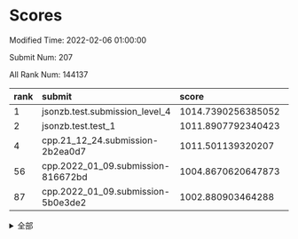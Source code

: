 # Scores

Modified Time: 2022-02-06 01:00:00

Submit Num: 207

All Rank Num: 144137

| rank |               submit               |       score        |       sigma        | pk_num |
| :--- | :--------------------------------- | :----------------- | :----------------- | :----- |
| 1    | jsonzb.test.submission_level_4     | 1014.7390256385052 | 0.8559227638966738 | 2779   |
| 2    | jsonzb.test.test_1                 | 1011.8907792340423 | 0.8053053823193712 | 2785   |
| 4    | cpp.21_12_24.submission-2b2ea0d7   | 1011.501139320207  | 0.7572271745235724 | 2787   |
| 56   | cpp.2022_01_09.submission-816672bd | 1004.8670620647873 | 0.720646712712285  | 2784   |
| 87   | cpp.2022_01_09.submission-5b0e3de2 | 1002.880903464288  | 0.7120671457716697 | 2786   |


<details>
<summary>全部</summary>

| rank |                 submit                 |       score        |       sigma        | pk_num |
| :--- | :------------------------------------- | :----------------- | :----------------- | :----- |
| 1    | jsonzb.test.submission_level_4         | 1014.7390256385052 | 0.8559227638966738 | 2779   |
| 2    | jsonzb.test.test_1                     | 1011.8907792340423 | 0.8053053823193712 | 2785   |
| 3    | gobigger.level_3.submission_level_3_45 | 1011.7023860613236 | 0.7919497947915062 | 2787   |
| 4    | cpp.21_12_24.submission-2b2ea0d7       | 1011.501139320207  | 0.7572271745235724 | 2787   |
| 5    | gobigger.level_3.submission_level_3_48 | 1011.451487644571  | 0.7798476378061036 | 2788   |
| 6    | gobigger.level_3.submission_level_3_42 | 1011.2285075451977 | 0.7815350044420479 | 2785   |
| 7    | gobigger.level_3.submission_level_3_46 | 1011.1221698919292 | 0.7779030515544203 | 2784   |
| 8    | gobigger.level_3.submission_level_3_36 | 1010.9253834608396 | 0.7732087170204277 | 2791   |
| 9    | gobigger.level_3.submission_level_3_28 | 1010.9001811911371 | 0.7693655421888488 | 2788   |
| 10   | gobigger.level_3.submission_level_3_14 | 1010.8886173277585 | 0.769024471326882  | 2781   |
| 11   | gobigger.level_3.submission_level_3_21 | 1010.8565426155878 | 0.7654669078887267 | 2783   |
| 12   | gobigger.level_3.submission_level_3_35 | 1010.7753147817879 | 0.7859853606346391 | 2783   |
| 13   | gobigger.level_3.submission_level_3_4  | 1010.7170348787711 | 0.7560376014810787 | 2781   |
| 14   | gobigger.level_3.submission_level_3_39 | 1010.6641831404519 | 0.7502384677674914 | 2783   |
| 15   | gobigger.level_3.submission_level_3_40 | 1010.6634922269908 | 0.7598431184108911 | 2784   |
| 16   | gobigger.level_3.submission_level_3_43 | 1010.5794698067989 | 0.7725301738493318 | 2791   |
| 17   | gobigger.level_3.submission_level_3_2  | 1010.4997263751715 | 0.7620370670091293 | 2786   |
| 18   | gobigger.level_3.submission_level_3_25 | 1010.3505859120659 | 0.7592212530619254 | 2787   |
| 19   | gobigger.level_3.submission_level_3_49 | 1010.3186353141622 | 0.7485183260090594 | 2787   |
| 20   | gobigger.level_3.submission_level_3_6  | 1010.3083957738978 | 0.7484022358191262 | 2782   |
| 21   | gobigger.level_3.submission_level_3_12 | 1010.288076460209  | 0.765533116613624  | 2782   |
| 22   | gobigger.level_3.submission_level_3_10 | 1010.1908575897811 | 0.7479628788581929 | 2785   |
| 23   | gobigger.level_3.submission_level_3_38 | 1010.1287407818506 | 0.7447709470739948 | 2789   |
| 24   | gobigger.level_3.submission_level_3_44 | 1010.1078801749771 | 0.7637395577651619 | 2779   |
| 25   | gobigger.level_3.submission_level_3_8  | 1010.0437992440744 | 0.7436888864537641 | 2787   |
| 26   | gobigger.level_3.submission_level_3_1  | 1009.9683715615192 | 0.7463292009088374 | 2787   |
| 27   | gobigger.level_3.submission_level_3_17 | 1009.8760904477335 | 0.746186939098932  | 2785   |
| 28   | gobigger.level_3.submission_level_3_30 | 1009.7954110471666 | 0.7571239100996033 | 2780   |
| 29   | gobigger.level_3.submission_level_3_0  | 1009.785528234141  | 0.7614512614870925 | 2784   |
| 30   | gobigger.level_3.submission_level_3_34 | 1009.6529629917937 | 0.7477370779885303 | 2786   |
| 31   | gobigger.level_3.submission_level_3_18 | 1009.621365032018  | 0.7716116525251928 | 2791   |
| 32   | gobigger.level_3.submission_level_3_33 | 1009.618217274084  | 0.7527428018194636 | 2785   |
| 33   | gobigger.level_3.submission_level_3_22 | 1009.5318957504954 | 0.7810895035434046 | 2781   |
| 34   | gobigger.level_3.submission_level_3_13 | 1009.4768083617257 | 0.7598028975444749 | 2784   |
| 35   | gobigger.level_3.submission_level_3_11 | 1009.3479066687715 | 0.7429962323522392 | 2786   |
| 36   | gobigger.level_3.submission_level_3_37 | 1009.3143194232715 | 0.7624215691375245 | 2785   |
| 37   | gobigger.level_3.submission_level_3_20 | 1009.3122312641663 | 0.7619013468316455 | 2786   |
| 38   | gobigger.level_3.submission_level_3_5  | 1009.2491753640077 | 0.7560205022827893 | 2785   |
| 39   | gobigger.level_3.submission_level_3_19 | 1009.2445913681526 | 0.7515689506295559 | 2785   |
| 40   | gobigger.level_3.submission_level_3_15 | 1009.2250461294389 | 0.7483292448532041 | 2788   |
| 41   | gobigger.level_3.submission_level_3_47 | 1009.2246340384542 | 0.7407100383606258 | 2785   |
| 42   | gobigger.level_3.submission_level_3_16 | 1009.1661050961378 | 0.7424460043948906 | 2785   |
| 43   | gobigger.level_3.submission_level_3_3  | 1009.0961170092678 | 0.7347750566273823 | 2789   |
| 44   | gobigger.level_3.submission_level_3_32 | 1009.0747572047017 | 0.7437711728000825 | 2786   |
| 45   | gobigger.level_3.submission_level_3_24 | 1009.0644877501561 | 0.7408020988224017 | 2786   |
| 46   | gobigger.level_3.submission_level_3_27 | 1009.0007184943893 | 0.7406313787464305 | 2785   |
| 47   | gobigger.level_3.submission_level_3_41 | 1008.9768285869817 | 0.7517206236943342 | 2784   |
| 48   | gobigger.level_3.submission_level_3_23 | 1008.8851078123841 | 0.7389471838255312 | 2781   |
| 49   | gobigger.level_3.submission_level_3_9  | 1008.7134368921978 | 0.7361895401324849 | 2784   |
| 50   | gobigger.level_3.submission_level_3_26 | 1008.4966419322116 | 0.7295175065638287 | 2786   |
| 51   | gobigger.level_3.submission_level_3_7  | 1008.4322582746915 | 0.7314769611920889 | 2783   |
| 52   | gobigger.level_3.submission_level_3_29 | 1008.2058035581354 | 0.7337390785679692 | 2788   |
| 53   | gobigger.level_3.submission_level_3_31 | 1007.5397986339775 | 0.7513149445145724 | 2788   |
| 54   | gobigger.level_1.submission_level_1_22 | 1004.9760490621026 | 0.7266006291930395 | 2787   |
| 55   | gobigger.level_1.submission_level_1_12 | 1004.9639409258004 | 0.7123120760340033 | 2780   |
| 56   | cpp.2022_01_09.submission-816672bd     | 1004.8670620647873 | 0.720646712712285  | 2784   |
| 57   | gobigger.level_1.submission_level_1_9  | 1004.7573485686672 | 0.7247730306168177 | 2783   |
| 58   | gobigger.level_1.submission_level_1_44 | 1004.6443898914039 | 0.7098726464329387 | 2785   |
| 59   | gobigger.level_1.submission_level_1_47 | 1004.2546011015645 | 0.7094498005602772 | 2784   |
| 60   | gobigger.level_1.submission_level_1_2  | 1004.2026961305984 | 0.7162445853881452 | 2787   |
| 61   | gobigger.level_1.submission_level_1_3  | 1004.1800552355376 | 0.7084944555325815 | 2788   |
| 62   | gobigger.level_1.submission_level_1_14 | 1003.9394987900168 | 0.7232534314157306 | 2782   |
| 63   | gobigger.level_1.submission_level_1_8  | 1003.9269245277901 | 0.7111906235314702 | 2787   |
| 64   | gobigger.level_1.submission_level_1_33 | 1003.896647675687  | 0.7302262643631001 | 2784   |
| 65   | gobigger.level_1.submission_level_1_7  | 1003.7979710549553 | 0.7138562959145612 | 2785   |
| 66   | gobigger.level_1.submission_level_1_29 | 1003.7757402435382 | 0.7145986911460755 | 2782   |
| 67   | gobigger.level_1.submission_level_1_17 | 1003.7641720412917 | 0.7231722188365335 | 2784   |
| 68   | gobigger.level_1.submission_level_1_1  | 1003.7435777859472 | 0.7175625824656411 | 2786   |
| 69   | gobigger.level_1.submission_level_1_15 | 1003.6859042804729 | 0.7025459721644062 | 2791   |
| 70   | gobigger.level_1.submission_level_1_31 | 1003.6193918111467 | 0.719227593316384  | 2789   |
| 71   | gobigger.level_1.submission_level_1_6  | 1003.6124200085509 | 0.7112388752168881 | 2788   |
| 72   | gobigger.level_1.submission_level_1_37 | 1003.5978425038688 | 0.7147623987841409 | 2782   |
| 73   | gobigger.level_1.submission_level_1_26 | 1003.5401075732265 | 0.7172385270552604 | 2788   |
| 74   | gobigger.level_1.submission_level_1_24 | 1003.497468945666  | 0.7208007832816361 | 2784   |
| 75   | gobigger.level_1.submission_level_1_41 | 1003.4369947407888 | 0.7161189491267738 | 2786   |
| 76   | gobigger.level_1.submission_level_1_35 | 1003.4162244398358 | 0.7196580833171523 | 2783   |
| 77   | gobigger.level_1.submission_level_1_27 | 1003.4140332585081 | 0.710913073482061  | 2785   |
| 78   | gobigger.level_1.submission_level_1_13 | 1003.4039081356523 | 0.7151898053072717 | 2785   |
| 79   | gobigger.level_1.submission_level_1_43 | 1003.3940468014381 | 0.7201413349508817 | 2789   |
| 80   | gobigger.level_1.submission_level_1_40 | 1003.3129950963149 | 0.7203147083654521 | 2784   |
| 81   | gobigger.level_1.submission_level_1_42 | 1003.2765965814209 | 0.7125333322395271 | 2788   |
| 82   | gobigger.level_1.submission_level_1_32 | 1003.2011621924953 | 0.7127051189915307 | 2789   |
| 83   | gobigger.level_1.submission_level_1_5  | 1003.0911738642242 | 0.720992964487108  | 2785   |
| 84   | gobigger.level_1.submission_level_1_34 | 1003.054259454075  | 0.71406384221695   | 2779   |
| 85   | gobigger.level_1.submission_level_1_38 | 1003.0010339581386 | 0.7241992234669804 | 2785   |
| 86   | gobigger.level_1.submission_level_1_18 | 1002.890260185751  | 0.70923466758109   | 2788   |
| 87   | cpp.2022_01_09.submission-5b0e3de2     | 1002.880903464288  | 0.7120671457716697 | 2786   |
| 88   | gobigger.level_1.submission_level_1_49 | 1002.7372172671126 | 0.7206208162847184 | 2784   |
| 89   | gobigger.level_1.submission_level_1_30 | 1002.7279322341988 | 0.7208762657993659 | 2783   |
| 90   | gobigger.level_1.submission_level_1_21 | 1002.7114533581339 | 0.7129049021745332 | 2783   |
| 91   | gobigger.level_1.submission_level_1_39 | 1002.6932515464121 | 0.7110898961730637 | 2790   |
| 92   | gobigger.level_1.submission_level_1_4  | 1002.6694984570103 | 0.7176743534649197 | 2788   |
| 93   | gobigger.level_1.submission_level_1_11 | 1002.639709009203  | 0.7262063275115138 | 2786   |
| 94   | gobigger.level_1.submission_level_1_23 | 1002.5832012272207 | 0.7123060463838802 | 2783   |
| 95   | gobigger.level_1.submission_level_1_45 | 1002.5457583983772 | 0.71600911175902   | 2787   |
| 96   | gobigger.level_1.submission_level_1_46 | 1002.4950648938445 | 0.7192170999625557 | 2785   |
| 97   | gobigger.level_1.submission_level_1_0  | 1002.477268411288  | 0.716390648175851  | 2779   |
| 98   | gobigger.level_1.submission_level_1_48 | 1002.4112321946573 | 0.712089085547157  | 2789   |
| 99   | gobigger.level_1.submission_level_1_36 | 1002.4005611129589 | 0.7074330204429349 | 2791   |
| 100  | gobigger.level_1.submission_level_1_16 | 1002.3552694065012 | 0.7068251503958964 | 2785   |
| 101  | gobigger.level_1.submission_level_1_10 | 1002.05191308137   | 0.7119311773569265 | 2786   |
| 102  | gobigger.level_1.submission_level_1_28 | 1001.9923096447673 | 0.7139970010307598 | 2786   |
| 103  | gobigger.level_1.submission_level_1_20 | 1001.959888128695  | 0.710613626027879  | 2782   |
| 104  | gobigger.level_1.submission_level_1_25 | 1001.9422573918623 | 0.7086083841870472 | 2786   |
| 105  | gobigger.level_1.submission_level_1_19 | 1001.837140653937  | 0.7127397562138597 | 2778   |
| 106  | gobigger.random.submission_random_25   | 997.2279695726544  | 0.6926710130224465 | 2789   |
| 107  | gobigger.random.submission_random_23   | 997.1650349650992  | 0.7095463502180603 | 2783   |
| 108  | gobigger.random.submission_random_37   | 996.9915882389085  | 0.7054561222447578 | 2786   |
| 109  | gobigger.random.submission_random_6    | 996.6456752515013  | 0.7124512517897345 | 2784   |
| 110  | gobigger.random.submission_random_24   | 996.6052491122775  | 0.7149606154113186 | 2780   |
| 111  | gobigger.random.submission_random_46   | 996.5809608465527  | 0.7329171684504349 | 2786   |
| 112  | gobigger.random.submission_random_14   | 996.5322732958707  | 0.7218007829408158 | 2785   |
| 113  | gobigger.random.submission_random_9    | 996.5050426345103  | 0.7060975725726347 | 2781   |
| 114  | gobigger.random.submission_random_15   | 996.4852541619247  | 0.7018768241501985 | 2785   |
| 115  | gobigger.random.submission_random_42   | 996.4418983703571  | 0.7129469325583675 | 2779   |
| 116  | gobigger.random.submission_random_48   | 996.4357019343602  | 0.706233446159672  | 2784   |
| 117  | gobigger.random.submission_random_17   | 996.423125642828   | 0.7248028607915551 | 2785   |
| 118  | gobigger.random.submission_random_41   | 996.3924522030702  | 0.716067165943342  | 2784   |
| 119  | gobigger.random.submission_random_32   | 996.3651264303843  | 0.706224311800929  | 2786   |
| 120  | gobigger.random.submission_random_8    | 996.3340838513279  | 0.714149100610398  | 2781   |
| 121  | gobigger.random.submission_random_18   | 996.3269392365721  | 0.716516868497202  | 2784   |
| 122  | gobigger.random.submission_random_7    | 996.2589060903547  | 0.7129956785654625 | 2786   |
| 123  | gobigger.random.submission_random_0    | 996.2587321614117  | 0.7114637572167597 | 2786   |
| 124  | gobigger.random.submission_random_27   | 996.2422410182131  | 0.7065116690245412 | 2787   |
| 125  | gobigger.random.submission_random_40   | 996.2201983673191  | 0.7162234411007198 | 2783   |
| 126  | gobigger.random.submission_random_47   | 996.2171473236788  | 0.7173033108306417 | 2784   |
| 127  | gobigger.random.submission_random_28   | 996.2145914527288  | 0.7013283027924981 | 2784   |
| 128  | gobigger.random.submission_random_30   | 996.2140751292147  | 0.694740977985582  | 2783   |
| 129  | gobigger.random.submission_random_16   | 996.0588049874192  | 0.728299016082085  | 2792   |
| 130  | gobigger.random.submission_random_12   | 996.0585390245595  | 0.6984082645168387 | 2784   |
| 131  | gobigger.random.submission_random_35   | 995.9844029524986  | 0.7002714761061971 | 2785   |
| 132  | gobigger.random.submission_random_26   | 995.9563771823687  | 0.7100153590057163 | 2785   |
| 133  | gobigger.random.submission_random_29   | 995.9457021077707  | 0.7125000253033316 | 2782   |
| 134  | gobigger.random.submission_random_22   | 995.923077609087   | 0.7019982336566808 | 2784   |
| 135  | gobigger.random.submission_random_44   | 995.9033219123692  | 0.7028407590285033 | 2791   |
| 136  | gobigger.random.submission_random_1    | 995.8632549667703  | 0.7127997998281315 | 2780   |
| 137  | gobigger.random.submission_random_21   | 995.7101403183703  | 0.7257329281962317 | 2787   |
| 138  | gobigger.random.submission_random_20   | 995.7037151766887  | 0.6943792475484265 | 2782   |
| 139  | gobigger.random.submission_random_45   | 995.5953819001625  | 0.7202864657745905 | 2787   |
| 140  | gobigger.random.submission_random_39   | 995.5810936905355  | 0.7131995260434437 | 2783   |
| 141  | gobigger.random.submission_random_19   | 995.5642684020115  | 0.7087564607518713 | 2789   |
| 142  | gobigger.random.submission_random_3    | 995.5389138940866  | 0.7111014000831686 | 2786   |
| 143  | gobigger.random.submission_random_5    | 995.533728895089   | 0.7177276840351755 | 2785   |
| 144  | gobigger.random.submission_random_33   | 995.4845884155235  | 0.7053179159924862 | 2784   |
| 145  | gobigger.random.submission_random_38   | 995.4778673898445  | 0.7004990658777004 | 2786   |
| 146  | gobigger.random.submission_random_11   | 995.402940161488   | 0.7241247139040846 | 2788   |
| 147  | gobigger.random.submission_random_2    | 995.3830518886542  | 0.7279626436938392 | 2786   |
| 148  | gobigger.random.submission_random_13   | 995.3726763400571  | 0.7264521370939033 | 2789   |
| 149  | gobigger.random.submission_random_31   | 995.3152171884675  | 0.7167916864319647 | 2788   |
| 150  | gobigger.random.submission_random_4    | 995.3139920723645  | 0.7124498482725454 | 2787   |
| 151  | gobigger.random.submission_random_36   | 995.2776513042301  | 0.7266728882204498 | 2781   |
| 152  | gobigger.random.submission_random_34   | 995.2293656914944  | 0.7150979472768816 | 2786   |
| 153  | gobigger.random.submission_random_10   | 995.0488040188224  | 0.7119820666400116 | 2788   |
| 154  | gobigger.random.submission_random_43   | 995.000892841284   | 0.7250230457440179 | 2785   |
| 155  | gobigger.random.submission_random_49   | 994.6812076634302  | 0.7095198611367098 | 2788   |
| 156  | gobigger.level_2.submission_level_2_35 | 993.5419995588522  | 0.7357403334538952 | 2789   |
| 157  | gobigger.level_2.submission_level_2_46 | 993.5273135903874  | 0.7228998661955264 | 2789   |
| 158  | gobigger.level_2.submission_level_2_17 | 993.3478419668247  | 0.7340518031849302 | 2782   |
| 159  | gobigger.level_2.submission_level_2_38 | 993.3207904472914  | 0.7417571777077273 | 2790   |
| 160  | gobigger.level_2.submission_level_2_13 | 993.272785338492   | 0.7400430219068219 | 2788   |
| 161  | gobigger.level_2.submission_level_2_24 | 993.1522787500606  | 0.7508122713912349 | 2784   |
| 162  | gobigger.level_2.submission_level_2_27 | 993.1087048234294  | 0.7545101563381768 | 2788   |
| 163  | gobigger.level_2.submission_level_2_22 | 992.9534033160822  | 0.7460126006284837 | 2785   |
| 164  | gobigger.level_2.submission_level_2_14 | 992.9249066782368  | 0.731440059613174  | 2788   |
| 165  | gobigger.level_2.submission_level_2_45 | 992.9219909826193  | 0.7230107291587073 | 2786   |
| 166  | gobigger.level_2.submission_level_2_16 | 992.8148891634577  | 0.7232008230820052 | 2787   |
| 167  | gobigger.level_2.submission_level_2_43 | 992.806402577168   | 0.732486310714479  | 2786   |
| 168  | gobigger.level_2.submission_level_2_7  | 992.8033490478396  | 0.7391717430759275 | 2783   |
| 169  | gobigger.level_2.submission_level_2_30 | 992.7678402254103  | 0.740365500676283  | 2783   |
| 170  | gobigger.level_2.submission_level_2_10 | 992.6673415991121  | 0.7402420413380093 | 2783   |
| 171  | gobigger.level_2.submission_level_2_41 | 992.665213114608   | 0.7491031320838412 | 2783   |
| 172  | gobigger.level_2.submission_level_2_23 | 992.6521086022665  | 0.739788795614436  | 2788   |
| 173  | gobigger.level_2.submission_level_2_6  | 992.6086244112091  | 0.7306014228347626 | 2784   |
| 174  | gobigger.level_2.submission_level_2_36 | 992.5997279706529  | 0.7420278292526311 | 2783   |
| 175  | gobigger.level_2.submission_level_2_19 | 992.5254324104521  | 0.7663186558827149 | 2780   |
| 176  | gobigger.level_2.submission_level_2_48 | 992.4901066475239  | 0.7260893199279634 | 2785   |
| 177  | gobigger.level_2.submission_level_2_34 | 992.4543396340249  | 0.7328199709809301 | 2791   |
| 178  | gobigger.level_2.submission_level_2_1  | 992.3681872990171  | 0.7258062083382565 | 2789   |
| 179  | gobigger.level_2.submission_level_2_33 | 992.3632536829199  | 0.7427006880943069 | 2784   |
| 180  | gobigger.level_2.submission_level_2_37 | 992.3371509821602  | 0.7585414628859899 | 2784   |
| 181  | gobigger.level_2.submission_level_2_2  | 992.3262709309213  | 0.747702092975938  | 2787   |
| 182  | gobigger.level_2.submission_level_2_42 | 992.2806292331854  | 0.7484025952276528 | 2788   |
| 183  | gobigger.level_2.submission_level_2_21 | 992.1906554135078  | 0.739056079590387  | 2786   |
| 184  | gobigger.level_2.submission_level_2_25 | 992.1027523832314  | 0.745326675426804  | 2784   |
| 185  | gobigger.level_2.submission_level_2_49 | 992.0683984886936  | 0.7309523947056628 | 2786   |
| 186  | gobigger.level_2.submission_level_2_9  | 991.9269563031747  | 0.724384837562626  | 2787   |
| 187  | gobigger.level_2.submission_level_2_31 | 991.8598285301773  | 0.7345673800508504 | 2787   |
| 188  | gobigger.level_2.submission_level_2_40 | 991.83630066904    | 0.7359728602475863 | 2783   |
| 189  | gobigger.level_2.submission_level_2_11 | 991.823110783814   | 0.730081690084718  | 2779   |
| 190  | gobigger.level_2.submission_level_2_12 | 991.7625187376972  | 0.7456290217850375 | 2783   |
| 191  | gobigger.level_2.submission_level_2_18 | 991.6576678252534  | 0.7509985043748131 | 2791   |
| 192  | gobigger.level_2.submission_level_2_39 | 991.6163426231084  | 0.7622102258683299 | 2785   |
| 193  | gobigger.level_2.submission_level_2_26 | 991.5600043052146  | 0.7342144713938319 | 2788   |
| 194  | gobigger.level_2.submission_level_2_32 | 991.5473007229169  | 0.7733493666282195 | 2781   |
| 195  | gobigger.level_2.submission_level_2_8  | 991.4995474702996  | 0.7691217712965426 | 2786   |
| 196  | gobigger.level_2.submission_level_2_4  | 991.353149092807   | 0.7721377265861551 | 2782   |
| 197  | gobigger.level_2.submission_level_2_44 | 991.3161411344977  | 0.7400988938913949 | 2791   |
| 198  | gobigger.level_2.submission_level_2_0  | 991.2660879166477  | 0.7512439258479999 | 2786   |
| 199  | gobigger.level_2.submission_level_2_47 | 991.0839532776592  | 0.761948072540824  | 2790   |
| 200  | gobigger.level_2.submission_level_2_15 | 990.9027564051395  | 0.7742731803513646 | 2787   |
| 201  | gobigger.level_2.submission_level_2_28 | 990.8172657511188  | 0.7550304599124261 | 2786   |
| 202  | gobigger.level_2.submission_level_2_20 | 990.7430720685653  | 0.7443081135585183 | 2781   |
| 203  | gobigger.level_2.submission_level_2_29 | 990.6497472339672  | 0.7553316806263917 | 2787   |
| 204  | gobigger.level_2.submission_level_2_3  | 990.0878822322131  | 0.7706075383070907 | 2790   |
| 205  | gobigger.level_2.submission_level_2_5  | 990.0132383735902  | 0.7874299797382364 | 2785   |
| 206  | gobigger.none.submission_none_0        | 976.7820624100041  | 1.399124686419013  | 2784   |
| 207  | gobigger.none.submission_none_1        | 974.1906740724032  | 1.5898699317862717 | 2781   |

</details>